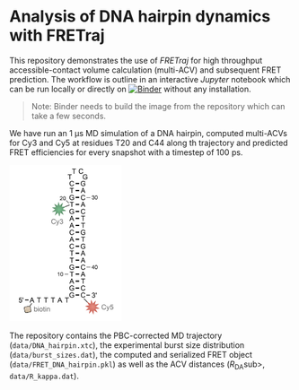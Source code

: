 # Analysis of DNA hairpin dynamics with FRETraj

This repository demonstrates the use of *FRETraj* for high throughput accessible-contact volume calculation (multi-ACV) and subsequent FRET prediction. The workflow is outline in an interactive *Jupyter* notebook which can be run locally or directly on [![Binder](https://mybinder.org/badge_logo.svg)](https://mybinder.org/v2/gh/rna-fretools/Steffen-Bioinformatics-2021/main) without any installation.

> Note: Binder needs to build the image from the repository which can take a few seconds.

We have run an 1 &mu;s MD simulation of a DNA hairpin, computed multi-ACVs for Cy3 and Cy5 at residues T20 and C44 along th trajectory and predicted FRET efficiencies for every snapshot with a timestep of 100 ps. 

<img src="data/secondary_structure.png" width=200>

The repository contains the PBC-corrected MD trajectory (`data/DNA_hairpin.xtc`), the experimental burst size distribution (`data/burst_sizes.dat`), the computed and serialized FRET object (`data/FRET_DNA_hairpin.pkl`) as well as the ACV distances (*R*<sub>DA</sub>sub>, `data/R_kappa.dat`).
